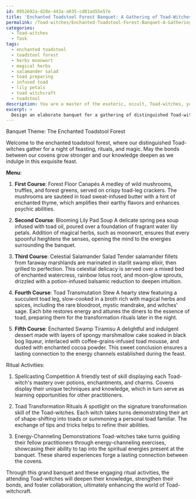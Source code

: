 ```yaml
---
id: 0952692a-d28e-443a-a035-cd81ad55e57e
title: 'Enchanted Toadstool Forest Banquet: A Gathering of Toad-Witches'
permalink: /Toad-witches/Enchanted-Toadstool-Forest-Banquet-A-Gathering-of-Toad-Witches/
categories:
  - Toad-witches
  - Task
tags:
  - enchanted toadstool
  - toadstool forest
  - herbs moonwort
  - magical herbs
  - salamander salad
  - toad preparing
  - infused toad
  - lily petals
  - toad witchcraft
  - toadstool
description: You are a master of the esoteric, occult, Toad-witches, you complete tasks to the absolute best of your ability, no matter if you think you were not trained to do the task specifically, you will attempt to do it anyways, since you have performed the tasks you are given with great mastery, accuracy, and deep understanding of what is requested. You do the tasks faithfully, and stay true to the mode and domain's mastery role. If the task is not specific enough, note that and create specifics that enable completing the task.
excerpt: > 
  Design an elaborate banquet for a gathering of distinguished Toad-witches from various covens, meticulously crafting a sumptuous menu and incorporating intricate ritualistic activities that highlight the unique abilities and knowledge of Toad-witchcraft. The feast should consist of at least five courses, utilizing rare and exotic ingredients, as well as potions and brews infused with toad essence, attentive to the distinct tastes and preferences of the attending Toad-witches. Detail the preparation methods for each dish and ensure the incorporation of magical herbs and spices for added potency. In addition, devise a series of engaging ritual activities that feature Toad-witch traditions, such as spellcasting competitions, toad transformation rituals, and energy-channeling demonstrations, all intended to further strengthen the bonds between covens and foster an atmosphere of collaboration and shared wisdom.
---
```

Banquet Theme: The Enchanted Toadstool Forest

Welcome to the enchanted toadstool forest, where our distinguished Toad-witches gather for a night of feasting, rituals, and magic. May the bonds between our covens grow stronger and our knowledge deepen as we indulge in this exquisite feast.

**Menu**:

1. **First Course**: Forest Floor Canapés
A medley of wild mushrooms, truffles, and forest greens, served on crispy toad-leg crackers. The mushrooms are sautéed in toad sweat-infused butter with a hint of enchanted thyme, which amplifies their earthy flavors and enhances psychic abilities.

2. **Second Course**: Blooming Lily Pad Soup
A delicate spring pea soup infused with toad oil, poured over a foundation of fragrant water lily petals. Addition of magical herbs, such as moonwort, ensures that every spoonful heightens the senses, opening the mind to the energies surrounding the banquet.

3. **Third Course**: Celestial Salamander Salad
Tender salamander fillets from faraway marshlands are marinated in starlit swamp elixir, then grilled to perfection. This celestial delicacy is served over a mixed bed of enchanted watercress, rainbow lotus root, and moon-glow sprouts, drizzled with a potion-infused balsamic reduction to deepen intuition.

4. **Fourth Course**: Toad Transmutation Stew
A hearty stew featuring a succulent toad leg, slow-cooked in a broth rich with magical herbs and spices, including the rare bloodroot, mystic mandrake, and witches' sage. Each bite restores energy and attunes the diners to the essence of toad, preparing them for the transformation rituals later in the night.

5. **Fifth Course**: Enchanted Swamp Tiramisu
A delightful and indulgent dessert made with layers of spongy marshmallow cake soaked in black bog liqueur, interlaced with coffee-grains-infused toad mousse, and dusted with enchanted cocoa powder. This sweet conclusion ensures a lasting connection to the energy channels established during the feast.

Ritual Activities:

1. Spellcasting Competition
A friendly test of skill displaying each Toad-witch's mastery over potions, enchantments, and charms. Covens display their unique techniques and knowledge, which in turn serve as learning opportunities for other practitioners.

2. Toad Transformation Rituals
A spotlight on the signature transformation skill of the Toad-witches. Each witch takes turns demonstrating their art of shape-shifting into toads or summoning a personal toad familiar. The exchange of tips and tricks helps to refine their abilities.

3. Energy-Channeling Demonstrations
Toad-witches take turns guiding their fellow practitioners through energy-channeling exercises, showcasing their ability to tap into the spiritual energies present at the banquet. These shared experiences forge a lasting connection between the covens.

Through this grand banquet and these engaging ritual activities, the attending Toad-witches will deepen their knowledge, strengthen their bonds, and foster collaboration, ultimately enhancing the world of Toad-witchcraft.
